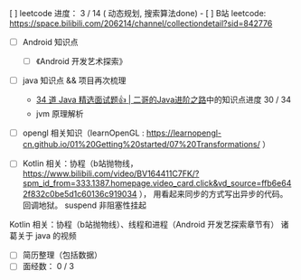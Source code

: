 [ ]  leetcode 进度： 3 / 14 ( 动态规划, 搜索算法done)
	- [ ] B站 leetcode:  https://space.bilibili.com/206214/channel/collectiondetail?sid=842776
- [ ]  Android 知识点
	- [ ]  《Android 开发艺术探索》 
- [ ] java 知识点 && 项目再次梳理
	- [34 道 Java 精选面试题👍 | 二哥的Java进阶之路](https://javabetter.cn/interview/java-34.html#_7-arraylist-%E5%92%8C-linkedlist-%E7%9A%84%E5%8C%BA%E5%88%AB)中的知识点进度 30 / 34
	- jvm 原理解析
- [ ]  opengl 相关知识（learnOpenGL : https://learnopengl-cn.github.io/01%20Getting%20started/07%20Transformations/ ）
- [ ] Kotlin 相关：协程（b站抛物线，https://www.bilibili.com/video/BV164411C7FK/?spm_id_from=333.1387.homepage.video_card.click&vd_source=ffb6e642f832c0be5d1c60136c919034 ）， 用看起来同步的方式写出异步的代码。 回调地狱。 suspend 非阻塞性挂起


Kotlin 相关：协程（b站抛物线）、线程和进程（Android 开发艺探索章节有）
诸葛关于 java 的视频

- [ ] 简历整理（包括数据）
- [ ] 面经数： 0 / 3
